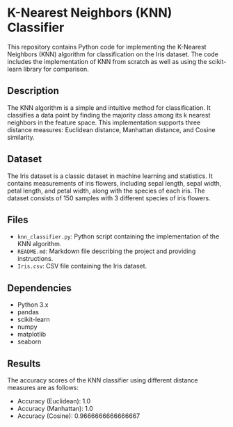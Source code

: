 # K-Nearest Neighbors (KNN) Classifier

This repository contains Python code for implementing the K-Nearest Neighbors (KNN) algorithm for classification on the Iris dataset. The code includes the implementation of KNN from scratch as well as using the scikit-learn library for comparison.

## Description

The KNN algorithm is a simple and intuitive method for classification. It classifies a data point by finding the majority class among its k nearest neighbors in the feature space. This implementation supports three distance measures: Euclidean distance, Manhattan distance, and Cosine similarity.

## Dataset

The Iris dataset is a classic dataset in machine learning and statistics. It contains measurements of iris flowers, including sepal length, sepal width, petal length, and petal width, along with the species of each iris. The dataset consists of 150 samples with 3 different species of iris flowers.

## Files

- `knn_classifier.py`: Python script containing the implementation of the KNN algorithm.
- `README.md`: Markdown file describing the project and providing instructions.
- `Iris.csv`: CSV file containing the Iris dataset.

## Dependencies

- Python 3.x
- pandas
- scikit-learn
- numpy
- matplotlib
- seaborn



## Results

The accuracy scores of the KNN classifier using different distance measures are as follows:

- Accuracy (Euclidean): 1.0
- Accuracy (Manhattan): 1.0
- Accuracy (Cosine): 0.9666666666666667


